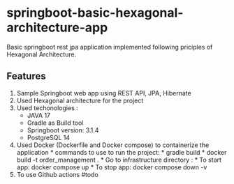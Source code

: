 # springboot-basic-hexagonal-architecture-app
  Basic springboot rest jpa application implemented following priciples of Hexagonal Architecture.

## Features
 1. Sample Springboot web app using REST API, JPA, Hibernate
 2. Used Hexagonal architecture for the project
 3. Used techonologies : 
       * JAVA 17
       * Gradle as Build tool
       * Springboot version: 3.1.4
       * PostgreSQL 14
 4. Used Docker (Dockerfile and Docker compose) to containerize the application 
        * commands to use to run the project: 
             * gradle build
             * docker build -t order_management .
             * Go to infrastructure directory :
                  * To start app: docker compose up
                  * To stop app: docker compose down -v
 6. To use Github actions #todo
